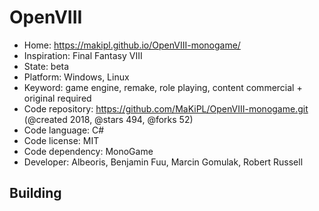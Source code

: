 # OpenVIII

- Home: https://makipl.github.io/OpenVIII-monogame/
- Inspiration: Final Fantasy VIII
- State: beta
- Platform: Windows, Linux
- Keyword: game engine, remake, role playing, content commercial + original required
- Code repository: https://github.com/MaKiPL/OpenVIII-monogame.git (@created 2018, @stars 494, @forks 52)
- Code language: C#
- Code license: MIT
- Code dependency: MonoGame
- Developer: Albeoris, Benjamin Fuu, Marcin Gomulak, Robert Russell

## Building
